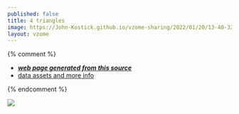 ```yaml
---
published: false
title: 4 triangles
image: https://John-Kostick.github.io/vzome-sharing/2022/01/20/13-40-32-4-triangles/4-triangles.png
layout: vzome
---
```


{% comment %}
 - [***web page generated from this source***][post]
 - [data assets and more info][github]

[post]: <https://John-Kostick.github.io/vzome-sharing/2022/01/20/4-triangles-13-40-32.html>
[github]: <https://github.com/John-Kostick/vzome-sharing/tree/main/2022/01/20/13-40-32-4-triangles/>
{% endcomment %}

<vzome-viewer style="width: 100%; height: 65vh;"
       src="https://John-Kostick.github.io/vzome-sharing/2022/01/20/13-40-32-4-triangles/4-triangles.vZome" >
  <img src="https://John-Kostick.github.io/vzome-sharing/2022/01/20/13-40-32-4-triangles/4-triangles.png" />
</vzome-viewer>
